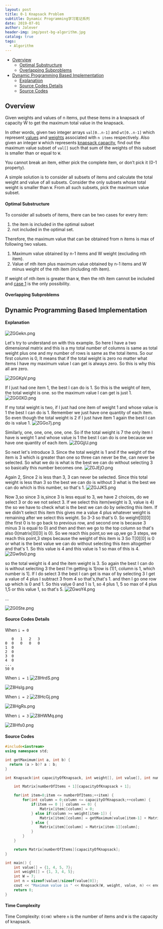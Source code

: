 ```yaml
---
layout: post
title: 0-1 Knapsack Problem
subtitle: Dynamic Programming学习笔记系列
date: 2019-07-01
author: Jalever
header-img: img/post-bg-algorithm.jpg
catalog: true
tags:
  - Algorithm
---
```


- [Overview](#overview)
    - [Optimal Substructure](#optimal-substructure)
    - [Overlapping Subproblems](#overlapping-subproblems)
- [Dynamic Programming Based Implementation](#dynamic-programming-based-implementation)
    - [Explanation](#explanation)
    - [Source Codes Details](#source-codes-details)
    - [Source Codes](#source-codes)

## Overview
Given weights and values of n items, put these items in a knapsack of capacity W to get the maximum total value in the knapsack.

In other words, given two integer arrays `val[0..n-1]` and `wt[0..n-1]` which represent <ins>values</ins> and <ins>weights</ins> associated with `n items` respectively. Also given an integer `W` which represents <ins>knapsack capacity</ins>, find out the maximum value subset of `val[]` such that sum of the weights of this subset is smaller than or equal to `W`.

You cannot break an item, either pick the complete item, or don’t pick it (0-1 property).

A simple solution is to consider all subsets of items and calculate the total weight and value of all subsets. Consider the only subsets whose total weight is smaller than `W`. From all such subsets, pick the maximum value subset.

#### Optimal Substructure
To consider all subsets of items, there can be two cases for every item:
1. the item is included in the optimal subset
2. not included in the optimal set.

Therefore, the maximum value that can be obtained from n items is max of following two values.
1. Maximum value obtained by n-1 items and W weight (excluding nth item).
2. Value of nth item plus maximum value obtained by n-1 items and W minus weight of the nth item (including nth item).

If weight of nth item is greater than `W`, then the nth item cannot be included and <ins>case 1</ins> is the only possibility.

#### Overlapping Subproblems

## Dynamic Programming Based Implementation

#### Explanation
![ZGGekn.png](https://s2.ax1x.com/2019/07/02/ZGGekn.png)

Let's try to understand on with this example. So here I have a two dimensional matrix and this is a my total number of columns is same as total weight plus one and my number of rows is same as the total items. So our first column is 0, It means that if the total weight is zero no matter what items I have my maximum value I can get is always zero. So this is why this all are zero.

![ZGGKpV.png](https://s2.ax1x.com/2019/07/02/ZGGKpV.png)

If I just had one item 1, the best I can do is 1. So this is the weight of item, the total weight is one. so the maximum value I can get is just 1.
![ZGG0XD.png](https://s2.ax1x.com/2019/07/02/ZGG0XD.png)


If my total weight is two, if I just had one item of weight 1 and whose value is 1 the best I can do is 1. Remember we just have one quantity of each item. So even though the total weight is 2 if I just have item 1 again the best I can do is value 1.
![ZGGo7j.png](https://s2.ax1x.com/2019/07/02/ZGGo7j.png)

Similarly, one, one, one, one, one. So if the total weight is 7 the only item I have is weight 1 and whose value is 1 the best I can do is one because we have one quantity of each item.
![ZGGjjU.png](https://s2.ax1x.com/2019/07/02/ZGGjjU.png)

So next let's introduce 3. Since the total weight is 1 and if the weight of the item is 3 which is greater than one so three can never be the, can never be selected. So what we do is what is the best we can do without selecting 3 so basically this number becomes one.
![ZGJEjO.png](https://s2.ax1x.com/2019/07/02/ZGJEjO.png)

Again 2, Since 2 is less than 3, 3 can never be selected. Since this total weight is less than 3 so the best we can do is without 3 what is the best we can do which is this number, so that's 1.
![ZGJJKS.png](https://s2.ax1x.com/2019/07/02/ZGJJKS.png)

Now 3,so since 3 is,since 3 is less equal to 3, we have 2 choices, do we select 3 or do we not select 3. If we select this item(weight is 3, value is 4) the so we have to check what is the best we can do by selecting this item. If we didn't select this item this gives me a value 4 plus whatever weight is remaining after we select this weight. So 3-3 so that's 0. So weight[0][0](the first 0 is to go back to previous row, and second one is because 3 minus 3 is equal to 0) and then and then we go to the top column so that's also 0(matrix[0][0] is 0). So we reach this point,so we up,we go 3 steps, we reach this point,3 steps because the weight of this item is 3 So T[0][0] is 0 or what is the best value we can do without selecting this item altogether and that's 1. So this value is 4 and this value is 1 so max of this is 4.
![ZGw9s0.png](https://s2.ax1x.com/2019/07/02/ZGw9s0.png)

so the total weight is 4 and the item weight is 3. So again the best I can do is without selecting 3 the best I'm getting is 1[row is (1)1, column is 1, which number is 1]. If I do select 3 the best I can get is max of by selecting 3 I get a value of 4 plus I subtract 3 from 4 so that's,that's 1. and then I go one row up which is 0 and 1. So this value 0 and 1 is 1, so 4 plus 1, 5 so max of 4 plus 1,5 or this value 1, so that's 5.
![ZGwoY4.png](https://s2.ax1x.com/2019/07/02/ZGwoY4.png)

...

![ZG0Ste.png](https://s2.ax1x.com/2019/07/02/ZG0Ste.png)

#### Source Codes Details
When `i = 0`
```text
   0   1   2   3
0  0   0   0   0
1  0
2  0
3  0
4  0
...
50 0
```

When `i = 1`
![Z8HrdS.png](https://s2.ax1x.com/2019/07/01/Z8HrdS.png)

![Z8HsIg.png](https://s2.ax1x.com/2019/07/01/Z8HsIg.png)

When `i = 2`
![Z8HcGj.png](https://s2.ax1x.com/2019/07/01/Z8HcGj.png)

![Z8HgRs.png](https://s2.ax1x.com/2019/07/01/Z8HgRs.png)

When `i = 3`
![Z8HWMq.png](https://s2.ax1x.com/2019/07/01/Z8HWMq.png)

![Z8Hfs0.png](https://s2.ax1x.com/2019/07/01/Z8Hfs0.png)

#### Source Codes
```cpp
#include<iostream>
using namespace std;

int getMaximum(int a, int b) {
  return (a > b)? a : b;
}

int Knapsack(int capacityOfKnapsack, int weight[], int value[], int numberOfItems) {

	int Matrix[numberOfItems + 1][capacityOfKnapsack + 1];

	for(int item=0;item <= numberOfItems;++item) {
		for(int column = 0;column <= capacityOfKnapsack;++column) {
			if(item == 0 || column == 0) {
				Matrix[item][column] = 0;
			} else if(column >= weight[item-1]) {
				Matrix[item][column] = getMaximum(value[item-1] + Matrix[item-1][column-weight[item-1]], Matrix[item-1][column]);
			} else {
				Matrix[item][column] = Matrix[item-1][column];
			}
		}
	}

	return Matrix[numberOfItems][capacityOfKnapsack];
}

int main() {
	int value[] = {1, 4, 5, 7};
	int weight[] = {1, 3, 4, 5};
	int W = 7;
	int n = sizeof(value)/sizeof(value[0]);
	cout << "Maximum value is " << Knapsack(W, weight, value, n) << endl;
	return 0;
}


```

#### Time Complexity
Time Complexity: `O(nW)` where `n` is the number of items and `W` is the capacity of knapsack.
